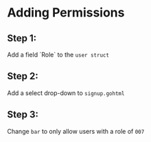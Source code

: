 <!-- markdownlint-disable -->

# Adding Permissions

<h2><strong>Step 1:</strong></h2>
Add a field `Role` to the <code>user struct</code>

<h2><strong>Step 2:</strong></h2>
Add a select drop-down to <code>signup.gohtml</code>

<h2><strong>Step 3:</strong></h2>
Change <code>bar</code> to only allow users with a role of <code>007</code>
